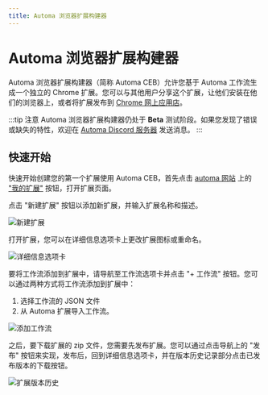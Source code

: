 ```yaml
---
title: Automa 浏览器扩展构建器
---
```


# Automa 浏览器扩展构建器

Automa 浏览器扩展构建器（简称 Automa CEB）允许您基于 Automa 工作流生成一个独立的 Chrome 扩展。您可以与其他用户分享这个扩展，让他们安装在他们的浏览器上，或者将扩展发布到 [Chrome 网上应用店](https://chrome.google.com/webstore/)。

:::tip 注意
Automa 浏览器扩展构建器仍处于 **Beta** 测试阶段。如果您发现了错误或缺失的特性，欢迎在 [Automa Discord 服务器](https://discord.gg/C6khwwTE84) 发送消息。
:::

## 快速开始
快速开始创建您的第一个扩展使用 Automa CEB，首先点击 [automa 网站](https://www.automa.site) 上的 ["我的扩展"](https://www.automa.site/extensions) 按钮，打开扩展页面。

点击 "新建扩展" 按钮以添加新扩展，并输入扩展名称和描述。

![新建扩展](/images/extension-builder/chrome_AtuR0TLqzm_rypyqd.png)

打开扩展，您可以在详细信息选项卡上更改扩展图标或重命名。

![详细信息选项卡](/images/extension-builder/chrome_VtPVnKGH3q_uigdsc.png)

要将工作流添加到扩展中，请导航至工作流选项卡并点击 "+ 工作流" 按钮。您可以通过两种方式将工作流添加到扩展中：

1. 选择工作流的 JSON 文件
2. 从 Automa 扩展导入工作流。

![添加工作流](/images/extension-builder/chrome_9ZfKdZtANI_udrijd.png)

之后，要下载扩展的 zip 文件，您需要先发布扩展。您可以通过点击导航上的 "发布" 按钮来实现，发布后，回到详细信息选项卡，并在版本历史记录部分点击已发布版本的下载按钮。

![扩展版本历史](/images/extension-builder/chrome_AfQp0IW1FS_rtllad.png)